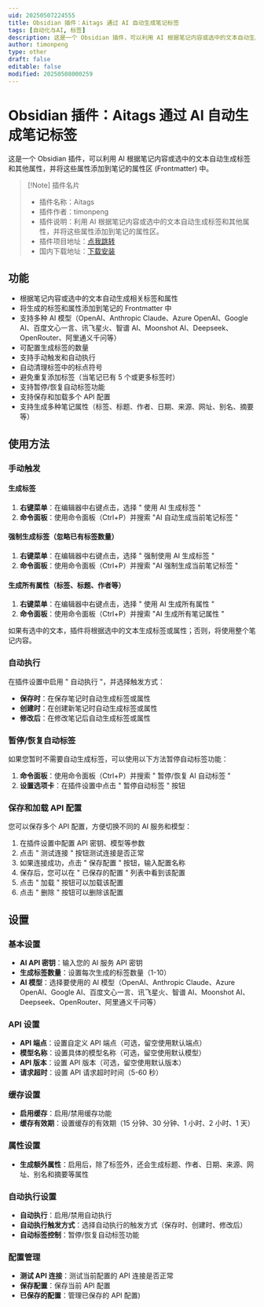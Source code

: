 ```yaml
---
uid: 20250507224555
title: Obsidian 插件：Aitags 通过 AI 自动生成笔记标签
tags: [自动化与AI, 标签]
description: 这是一个 Obsidian 插件，可以利用 AI 根据笔记内容或选中的文本自动生成标签和其他属性，并将这些属性添加到笔记的属性区 (Frontmatter) 中。
author: timonpeng
type: other
draft: false
editable: false
modified: 20250508000259
---
```


# Obsidian 插件：Aitags 通过 AI 自动生成笔记标签

这是一个 Obsidian 插件，可以利用 AI 根据笔记内容或选中的文本自动生成标签和其他属性，并将这些属性添加到笔记的属性区 (Frontmatter) 中。

> [!Note] 插件名片
> - 插件名称：Aitags
> - 插件作者：timonpeng
> - 插件说明：利用 AI 根据笔记内容或选中的文本自动生成标签和其他属性，并将这些属性添加到笔记的属性区。
> - 插件项目地址：[点我跳转](https://github.com/timonpeng4071/obsidian-ai-auto-tags)
> - 国内下载地址：[下载安装](https://pkmer.cn/products/plugin/pluginMarket/?ai-auto-tags)

## 功能

- 根据笔记内容或选中的文本自动生成相关标签和属性
- 将生成的标签和属性添加到笔记的 Frontmatter 中
- 支持多种 AI 模型（OpenAI、Anthropic Claude、Azure OpenAI、Google AI、百度文心一言、讯飞星火、智谱 AI、Moonshot AI、Deepseek、OpenRouter、阿里通义千问等）
- 可配置生成标签的数量
- 支持手动触发和自动执行
- 自动清理标签中的标点符号
- 避免重复添加标签（当笔记已有 5 个或更多标签时）
- 支持暂停/恢复自动标签功能
- 支持保存和加载多个 API 配置
- 支持生成多种笔记属性（标签、标题、作者、日期、来源、网址、别名、摘要等）



## 使用方法

### 手动触发

#### 生成标签

1. **右键菜单**：在编辑器中右键点击，选择 " 使用 AI 生成标签 "
2. **命令面板**：使用命令面板（Ctrl+P）并搜索 "AI 自动生成当前笔记标签 "

#### 强制生成标签（忽略已有标签数量）

1. **右键菜单**：在编辑器中右键点击，选择 " 强制使用 AI 生成标签 "
2. **命令面板**：使用命令面板（Ctrl+P）并搜索 "AI 强制生成当前笔记标签 "

#### 生成所有属性（标签、标题、作者等）

1. **右键菜单**：在编辑器中右键点击，选择 " 使用 AI 生成所有属性 "
2. **命令面板**：使用命令面板（Ctrl+P）并搜索 "AI 生成所有笔记属性 "

如果有选中的文本，插件将根据选中的文本生成标签或属性；否则，将使用整个笔记内容。

### 自动执行

在插件设置中启用 " 自动执行 "，并选择触发方式：

- **保存时**：在保存笔记时自动生成标签或属性
- **创建时**：在创建新笔记时自动生成标签或属性
- **修改后**：在修改笔记后自动生成标签或属性

### 暂停/恢复自动标签

如果您暂时不需要自动生成标签，可以使用以下方法暂停自动标签功能：

1. **命令面板**：使用命令面板（Ctrl+P）并搜索 " 暂停/恢复 AI 自动标签 "
2. **设置选项卡**：在插件设置中点击 " 暂停自动标签 " 按钮

### 保存和加载 API 配置

您可以保存多个 API 配置，方便切换不同的 AI 服务和模型：

1. 在插件设置中配置 API 密钥、模型等参数
2. 点击 " 测试连接 " 按钮测试连接是否正常
3. 如果连接成功，点击 " 保存配置 " 按钮，输入配置名称
4. 保存后，您可以在 " 已保存的配置 " 列表中看到该配置
5. 点击 " 加载 " 按钮可以加载该配置
6. 点击 " 删除 " 按钮可以删除该配置

## 设置

### 基本设置

- **AI API 密钥**：输入您的 AI 服务 API 密钥
- **生成标签数量**：设置每次生成的标签数量（1-10）
- **AI 模型**：选择要使用的 AI 模型（OpenAI、Anthropic Claude、Azure OpenAI、Google AI、百度文心一言、讯飞星火、智谱 AI、Moonshot AI、Deepseek、OpenRouter、阿里通义千问等）

### API 设置

- **API 端点**：设置自定义 API 端点（可选，留空使用默认端点）
- **模型名称**：设置具体的模型名称（可选，留空使用默认模型）
- **API 版本**：设置 API 版本（可选，留空使用默认版本）
- **请求超时**：设置 API 请求超时时间（5-60 秒）

### 缓存设置

- **启用缓存**：启用/禁用缓存功能
- **缓存有效期**：设置缓存的有效期（15 分钟、30 分钟、1 小时、2 小时、1 天）

### 属性设置

- **生成额外属性**：启用后，除了标签外，还会生成标题、作者、日期、来源、网址、别名和摘要等属性

### 自动执行设置

- **自动执行**：启用/禁用自动执行
- **自动执行触发方式**：选择自动执行的触发方式（保存时、创建时、修改后）
- **自动标签控制**：暂停/恢复自动标签功能

### 配置管理

- **测试 API 连接**：测试当前配置的 API 连接是否正常
- **保存配置**：保存当前 API 配置
- **已保存的配置**：管理已保存的 API 配置)

